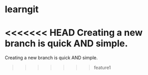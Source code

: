 # learngit
<<<<<<< HEAD
Creating a new branch is quick AND simple.
=======
Creating a new branch is quick AND simple.
>>>>>>> feature1

